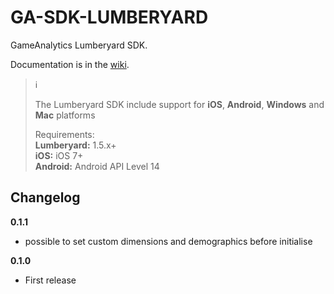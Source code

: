 # GA-SDK-LUMBERYARD
GameAnalytics Lumberyard SDK.

Documentation is in the [wiki](https://github.com/GameAnalytics/GA-SDK-LUMBERYARD/wiki).

> :information_source:<br>
>
> The Lumberyard SDK include support for **iOS**, **Android**, **Windows** and **Mac** platforms
>
> Requirements:<br/>
> **Lumberyard:** 1.5.x+  
> **iOS:** iOS 7+<br/>
> **Android:** Android API Level 14<br>


Changelog
---------
<!--(CHANGELOG_TOP)-->
**0.1.1**
* possible to set custom dimensions and demographics before initialise

**0.1.0**
* First release
